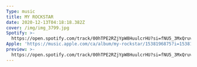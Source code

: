 ```yaml
---
Type: music
title: MY ROCKSTAR
date: 2020-12-13T04:18:18.382Z
cover: /img/img_3799.jpg
Spotify: >-
  https://open.spotify.com/track/00hTPE2RZjYpW8HuulcrHU?si=fNU5_3MxQruvcH9hcOdzBw
Apple: 'https://music.apple.com/ca/album/my-rockstar/1538196875?i=1538197416'
preview: >-
  https://open.spotify.com/track/00hTPE2RZjYpW8HuulcrHU?si=fNU5_3MxQruvcH9hcOdzBw
---
```


